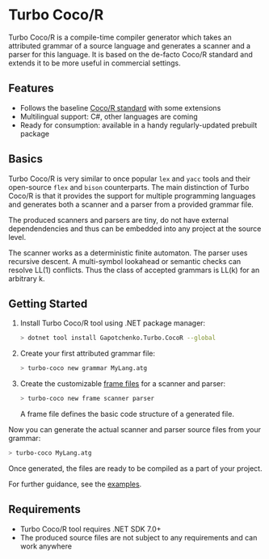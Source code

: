 # Turbo Coco/R
Turbo Coco/R is a compile-time compiler generator which takes an attributed grammar of a source language and generates a scanner and a parser for this language. It is based on the de-facto Coco/R standard and extends it to be more useful in commercial settings.

## Features

- Follows the baseline [Coco/R standard](https://ssw.jku.at/Research/Projects/Coco/) with some extensions
- Multilingual support: C#, other languages are coming
- Ready for consumption: available in a handy regularly-updated prebuilt package

## Basics

Turbo Coco/R is very similar to once popular `lex` and `yacc` tools and their open-source `flex` and `bison` counterparts.
The main distinction of Turbo Coco/R is that it provides the support for multiple programming languages and generates both a scanner and a parser from a provided grammar file.

The produced scanners and parsers are tiny, do not have external dependendencies and thus can be embedded into any project at the source level.

The scanner works as a deterministic finite automaton.
The parser uses recursive descent.
A multi-symbol lookahead or semantic checks can resolve LL(1) conflicts. Thus the class of accepted grammars is LL(k) for an arbitrary k.

## Getting Started

1. Install Turbo Coco/R tool using .NET package manager:

   ``` sh
   > dotnet tool install Gapotchenko.Turbo.CocoR --global
   ```

2. Create your first attributed grammar file:

   ``` sh
   > turbo-coco new grammar MyLang.atg
   ```

3. Create the customizable [frame files](a "A frame file defines the basic code structure of a generated file") for a scanner and parser:

   ``` sh
   > turbo-coco new frame scanner parser
   ```

   A frame file defines the basic code structure of a generated file.

Now you can generate the actual scanner and parser source files from your grammar:

``` sh
> turbo-coco MyLang.atg
```

Once generated, the files are ready to be compiled as a part of your project.

For further guidance, see the [examples](Examples).

## Requirements

- Turbo Coco/R tool requires .NET SDK 7.0+
- The produced source files are not subject to any requirements and can work anywhere

